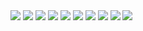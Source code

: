 <img src="https://i.pinimg.com/originals/48/f9/b0/48f9b05200f0b6d1c82574060b277279.gif" >
<img src="https://i.pinimg.com/originals/1d/aa/ea/1daaea1f32a1d084cef5b69e94d6ad3d.gif" >
<img src="https://i.pinimg.com/564x/fa/e4/61/fae461339c5e9fbde1d34d98018c3f28.jpg" >
<img src="https://i.pinimg.com/originals/b9/be/34/b9be343dd91fbde34f4f6acd115fc597.gif" >
<img src="https://i.pinimg.com/originals/8d/04/da/8d04da9676b9e384446aa5c778bd6514.gif" >
<img src="https://i.pinimg.com/originals/cc/c6/0d/ccc60d69aca836db0e61f62783d16b41.gif" >
<img src="https://i.pinimg.com/originals/73/1b/de/731bde2d8c2ac8374b6bb5631a25d2c9.gif" >
<img src="https://i.pinimg.com/originals/bb/d0/f8/bbd0f8630b8755a26f51ba4bc29a0348.gif" >
<img src="https://i.pinimg.com/originals/4f/11/46/4f114629900995b72c7e92b1c1e2bf51.gif" >
<img src="https://i.pinimg.com/originals/4f/11/46/4f114629900995b72c7e92b1c1e2bf51.gif" >

